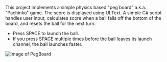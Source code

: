 This project implements a simple physics based "peg board" a.k.a. "Pachinko" game. The score is displayed using UI.Text. A simple C# script handles user input, calculates score when a ball falls off the bottom of the board, and resets the ball for the next turn.

- Press SPACE to launch the ball. 
- If you press SPACE multiple times before the ball leaves its launch channel, the ball launches faster.

![Image of PegBoard](http://cdn.rawgit.com/erikbuck/Unity3D_Examples/master/PegBoard/PegBoard.png)
